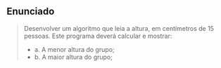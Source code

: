 ## Enunciado

> Desenvolver um algoritmo que leia a altura, em centímetros de 15 pessoas. Este programa deverá calcular e mostrar:
> - a. A menor altura do grupo;
> - b. A maior altura do grupo;